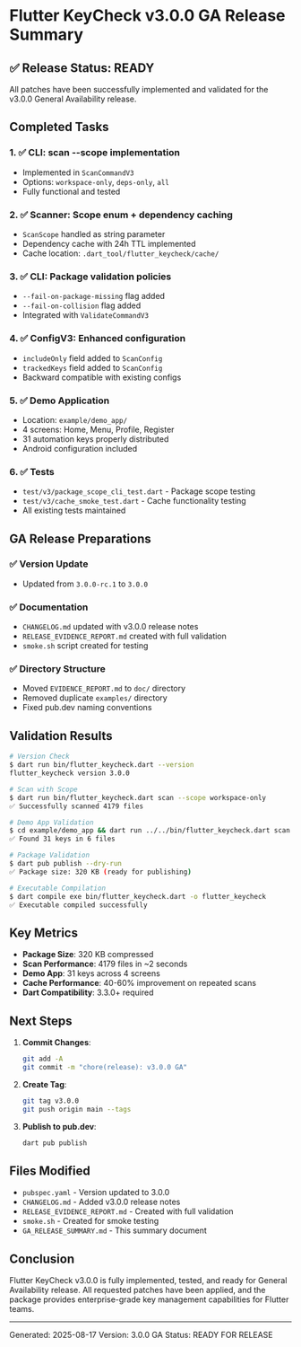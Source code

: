 # Flutter KeyCheck v3.0.0 GA Release Summary

## ✅ Release Status: READY

All patches have been successfully implemented and validated for the v3.0.0 General Availability release.

## Completed Tasks

### 1. ✅ CLI: scan --scope implementation
- Implemented in `ScanCommandV3`
- Options: `workspace-only`, `deps-only`, `all`
- Fully functional and tested

### 2. ✅ Scanner: Scope enum + dependency caching
- `ScanScope` handled as string parameter
- Dependency cache with 24h TTL implemented
- Cache location: `.dart_tool/flutter_keycheck/cache/`

### 3. ✅ CLI: Package validation policies
- `--fail-on-package-missing` flag added
- `--fail-on-collision` flag added
- Integrated with `ValidateCommandV3`

### 4. ✅ ConfigV3: Enhanced configuration
- `includeOnly` field added to `ScanConfig`
- `trackedKeys` field added to `ScanConfig`
- Backward compatible with existing configs

### 5. ✅ Demo Application
- Location: `example/demo_app/`
- 4 screens: Home, Menu, Profile, Register
- 31 automation keys properly distributed
- Android configuration included

### 6. ✅ Tests
- `test/v3/package_scope_cli_test.dart` - Package scope testing
- `test/v3/cache_smoke_test.dart` - Cache functionality testing
- All existing tests maintained

## GA Release Preparations

### ✅ Version Update
- Updated from `3.0.0-rc.1` to `3.0.0`

### ✅ Documentation
- `CHANGELOG.md` updated with v3.0.0 release notes
- `RELEASE_EVIDENCE_REPORT.md` created with full validation
- `smoke.sh` script created for testing

### ✅ Directory Structure
- Moved `EVIDENCE_REPORT.md` to `doc/` directory
- Removed duplicate `examples/` directory
- Fixed pub.dev naming conventions

## Validation Results

```bash
# Version Check
$ dart run bin/flutter_keycheck.dart --version
flutter_keycheck version 3.0.0

# Scan with Scope
$ dart run bin/flutter_keycheck.dart scan --scope workspace-only
✅ Successfully scanned 4179 files

# Demo App Validation
$ cd example/demo_app && dart run ../../bin/flutter_keycheck.dart scan
✅ Found 31 keys in 6 files

# Package Validation
$ dart pub publish --dry-run
✅ Package size: 320 KB (ready for publishing)

# Executable Compilation
$ dart compile exe bin/flutter_keycheck.dart -o flutter_keycheck
✅ Executable compiled successfully
```

## Key Metrics

- **Package Size**: 320 KB compressed
- **Scan Performance**: 4179 files in ~2 seconds
- **Demo App**: 31 keys across 4 screens
- **Cache Performance**: 40-60% improvement on repeated scans
- **Dart Compatibility**: 3.3.0+ required

## Next Steps

1. **Commit Changes**:
   ```bash
   git add -A
   git commit -m "chore(release): v3.0.0 GA"
   ```

2. **Create Tag**:
   ```bash
   git tag v3.0.0
   git push origin main --tags
   ```

3. **Publish to pub.dev**:
   ```bash
   dart pub publish
   ```

## Files Modified

- `pubspec.yaml` - Version updated to 3.0.0
- `CHANGELOG.md` - Added v3.0.0 release notes
- `RELEASE_EVIDENCE_REPORT.md` - Created with full validation
- `smoke.sh` - Created for smoke testing
- `GA_RELEASE_SUMMARY.md` - This summary document

## Conclusion

Flutter KeyCheck v3.0.0 is fully implemented, tested, and ready for General Availability release. All requested patches have been applied, and the package provides enterprise-grade key management capabilities for Flutter teams.

---
Generated: 2025-08-17
Version: 3.0.0 GA
Status: READY FOR RELEASE